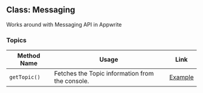 ## Class: Messaging
Works around with Messaging API in Appwrite

### Topics

| Method Name | Usage                                                                                          | Link                                                   |
|-------------|------------------------------------------------------------------------------------------------|--------------------------------------------------------|
| `getTopic()`  | Fetches the Topic information from the console.   | [Example](/examples/messaging/getTopic.cpp) |